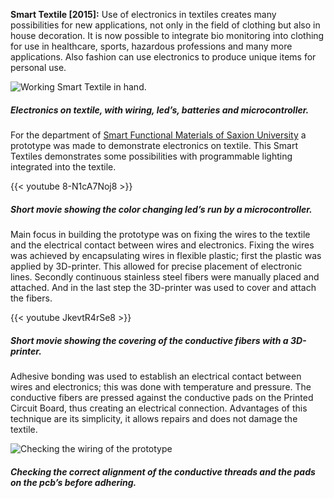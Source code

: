 **Smart Textile [2015]:** Use of electronics in textiles creates many possibilities for new applications, not only in the field of clothing but also in house decoration. It is now possible to integrate bio monitoring into clothing for use in healthcare, sports, hazardous professions and many more applications. Also fashion can use electronics to produce unique items for personal use.

![Working Smart Textile in hand.](img/work/smart/Smart_in_hand_color.jpg)
##### Electronics on textile, with wiring, led’s, batteries and microcontroller.

For the department of [Smart Functional Materials of Saxion University](https://www.saxion.nl/designentechnologie/site/over/lectoraten/smart/smartfunctionalmaterials_english/ "Smart Functional Materials website.") a prototype was made to demonstrate electronics on textile. This Smart Textiles demonstrates some possibilities with programmable lighting integrated into the textile. 

{{< youtube 8-N1cA7Noj8 >}}
##### Short movie showing the color changing led’s run by a microcontroller.

Main focus in building the prototype was on fixing the wires to the textile and the electrical contact between wires and electronics. Fixing the wires was achieved by encapsulating wires in flexible plastic; first the plastic was applied by 3D-printer. This allowed for precise placement of electronic lines. Secondly continuous stainless steel fibers were manually placed and attached. And in the last step the 3D-printer was used to cover and attach the fibers.

{{< youtube JkevtR4rSe8 >}}
##### Short movie showing the covering of the conductive fibers with a 3D-printer.

Adhesive bonding was used to establish an electrical contact between wires and electronics; this was done with temperature and pressure. The conductive fibers are pressed against the conductive pads on the Printed Circuit Board, thus creating an electrical connection. Advantages of this technique are its simplicity, it allows repairs and does not damage the textile. 

![Checking the wiring of the prototype](img/work/smart/Smart_checking_wires.jpg)
##### Checking the correct alignment of the conductive threads and the pads on the pcb’s before adhering.
